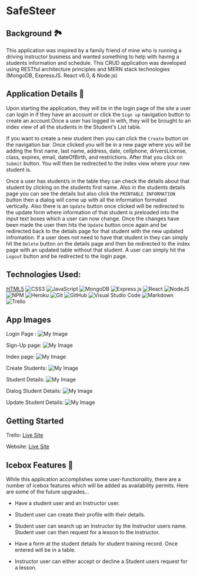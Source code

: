 # SafeSteer

## Background 🏞
This application was inspired by a family friend of mine who is running a driving instructor business and wanted something to help with having a students information and schedule. This CRUD application was developed using RESTful architecture principles and MERN stack technologies (MongoDB, ExpressJS. React v6.0, & Node.js)

## Application Details 📝
Upon starting the application, they will be in the login page of the site a user can login in if they have an account or click the `Sign up` navigation button to create an account.Once a user has logged in with, they will be brought to an index view of all the students in the Student's List table.


If you want to create a new student then you can click the `Create` button on the navigation bar. Once clicked you will be in a new page where you will be adding the first name, last name, address, date, cellphone, driversLicense, class, expires, email, dateOfBirth, and restrictions. After that you click on `Submit` button. You will then be redirected to the index view where your new student is.

Once a user has student/s in the table they can check the details about that student by clicking on the students first name. Also in the students details page you can see the details but also click the `PRINTABLE INFORMATION` button then a dialog will come up with all the information formated vertically. Also there is an `Update` button once clicked will be redirected to the update form where information of that student is preloaded into the input text boxes which a user can now change. Once the changes have been made the user then hits the `Update` button once again and be redirected back to the detials page for that student with the new updated infromation. If a user does not need to have that student in they can simply hit the `Delete` button on the details page and then be redirected to the index page with an updated table without that student. A user can simply hit the `Logout` button and be redirected to the login page.




## Technologies Used:
[HTML5](https://img.shields.io/badge/html5-%23E34F26.svg?style=for-the-badge&logo=html5&logoColor=white)
![CSS3](https://img.shields.io/badge/css3-%231572B6.svg?style=for-the-badge&logo=css3&logoColor=white)
![JavaScript](https://img.shields.io/badge/javascript-%23323330.svg?style=for-the-badge&logo=javascript&logoColor=%23F7DF1E)
![MongoDB](https://img.shields.io/badge/MongoDB-%234ea94b.svg?style=for-the-badge&logo=mongodb&logoColor=white)
![Express.js](https://img.shields.io/badge/express.js-%23404d59.svg?style=for-the-badge&logo=express&logoColor=%2361DAFB)
![React](https://img.shields.io/badge/react-%23404d59.svg?style=for-the-badge&logo=react&logoColor=%2361DAFB)
![NodeJS](https://img.shields.io/badge/node.js-6DA55F?style=for-the-badge&logo=node.js&logoColor=white)
![NPM](https://img.shields.io/badge/NPM-%23000000.svg?style=for-the-badge&logo=npm&logoColor=white)
![Heroku](https://img.shields.io/badge/heroku-%23430098.svg?style=for-the-badge&logo=heroku&logoColor=white)
![Git](https://img.shields.io/badge/git-%23F05033.svg?style=for-the-badge&logo=git&logoColor=white)
![GitHub](https://img.shields.io/badge/github-%23121011.svg?style=for-the-badge&logo=github&logoColor=white)
![Visual Studio Code](https://img.shields.io/badge/Visual%20Studio%20Code-0078d7.svg?style=for-the-badge&logo=visual-studio-code&logoColor=white)
![Markdown](https://img.shields.io/badge/markdown-%23000000.svg?style=for-the-badge&logo=markdown&logoColor=white)
![Trello](https://img.shields.io/badge/Trello-%23026AA7.svg?style=for-the-badge&logo=Trello&logoColor=white)



## App Images

Login Page :
![My Image](/safesteer/static/Images/Screenshot%202023-02-17%20at%202.01.03%20PM.png)


Sign-Up page:
![My Image](/safesteer/static/Images/Screenshot%202023-02-17%20at%202.01.13%20PM.png)

Index page:
![My Image](/safesteer/static/Images/Screenshot%202023-02-17%20at%202.02.02%20PM.png)


Create Students:
![My Image](/safesteer/static/Images/Screenshot%202023-02-17%20at%202.02.41%20PM.png)


Student Details:
![My Image](/safesteer/static/Images/Screenshot%202023-02-17%20at%202.03.33%20PM.png)

Dialog Student Details:
![My Image](/safesteer/static/Images/Screenshot%202023-02-17%20at%202.03.57%20PM.png)


Update Student Details:
![My Image](/safesteer/static/Images/Screenshot%202023-02-17%20at%202.04.17%20PM.png)




## Getting Started

Trello:
[Live Site](https://trello.com/b/PUbgQhFo/safesteer-app)

Website:
[Live Site](https://safesteer.herokuapp.com/login)



## Icebox Features 🧊
While this application accomplishes some user-functionality, there are a number of icebox features which will be added as availability permits. Here are some of the future upgrades...

- Have a student user and an Instructor user.

- Student user can create their profile with their details.

- Student user can search up an Instructor by the Instructor users name. Student user can then request for a lesson to the Instructor.

- Have a form at the student details for student training record. Once entered will be in a table.

- Instructor user can either accept or decline a Student users request for a lesson.







